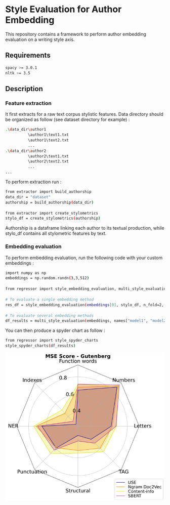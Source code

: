 # Style Evaluation for Author Embedding
This repository contains a framework to perform author embedding evaluation on a writing style axis.

## Requirements
```bash
spacy >= 3.0.1
nltk >= 3.5
```

## Description
### Feature extraction
It first extracts for a raw text corpus stylistic features. Data directory should be organized as follow (see dataset directory for example) :

```bash
.\data_dir\author1
          \author1\text1.txt
          \author1\text2.txt
          ...
.\data_dir\author2
          \author2\text1.txt
          \author2\text2.txt
          ...
...        
```

To perform extraction run :

```bash
from extractor import build_authorship
data_dir = "dataset"
authorship = build_authorship(data_dir)

from extractor import create_stylometrics
stylo_df = create_stylometrics(authorship)
```

Authorship is a dataframe linking each author to its textual production, while stylo_df contains all stylometric features by text.

### Embedding evaluation
To perform embedding evaluation, run the following code with your custom embeddings :

```bash
import numpy as np
embeddings = np.random.randn(3,3,512)

from regressor import style_embedding_evaluation, multi_style_evaluation

# To evaluate a single embedding method
res_df = style_embedding_evaluation(embeddings[0], stylo_df, n_fold=2, output="agg")

# To evaluate several embedding methods
df_results = multi_style_evaluation(embeddings, names["model1", "model2", "model3"], features=stylo_df, n_fold=2)
```

You can then produce a spyder chart as follow : 
```bash
from regressor import style_spyder_charts
style_spyder_charts(df_results)
```

![Alt text](image/spyder_chart.png?raw=true "Spyder chart example")

